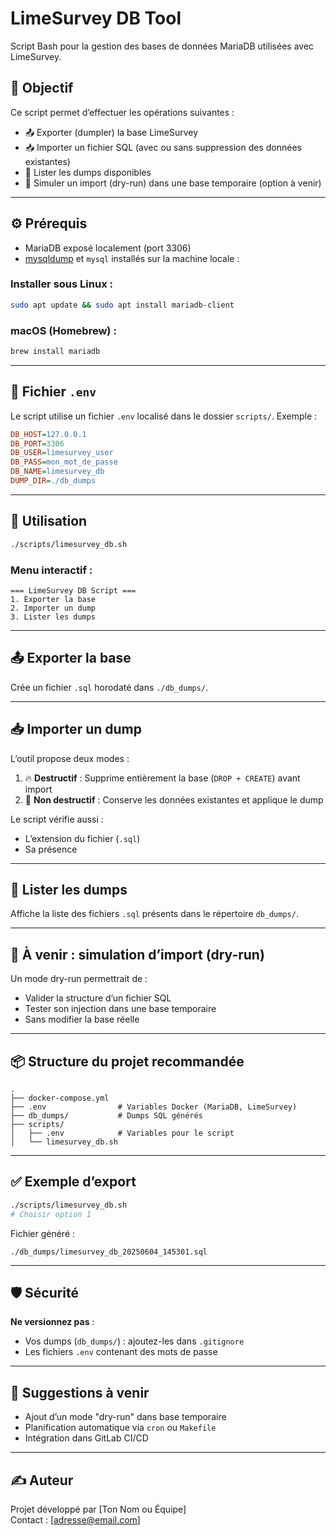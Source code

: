 
# LimeSurvey DB Tool

Script Bash pour la gestion des bases de données MariaDB utilisées avec LimeSurvey.

## 🎯 Objectif

Ce script permet d’effectuer les opérations suivantes :

- 📤 Exporter (dumpler) la base LimeSurvey
- 📥 Importer un fichier SQL (avec ou sans suppression des données existantes)
- 📄 Lister les dumps disponibles
- 🧪 Simuler un import (dry-run) dans une base temporaire (option à venir)

---

## ⚙️ Prérequis

- MariaDB exposé localement (port 3306)
- [mysqldump](https://mariadb.com/kb/en/mysqldump/) et `mysql` installés sur la machine locale :

### Installer sous Linux :
```bash
sudo apt update && sudo apt install mariadb-client
```

### macOS (Homebrew) :
```bash
brew install mariadb
```

---

## 🧾 Fichier `.env`

Le script utilise un fichier `.env` localisé dans le dossier `scripts/`. Exemple :

```ini
DB_HOST=127.0.0.1
DB_PORT=3306
DB_USER=limesurvey_user
DB_PASS=mon_mot_de_passe
DB_NAME=limesurvey_db
DUMP_DIR=./db_dumps
```

---

## 🚀 Utilisation

```bash
./scripts/limesurvey_db.sh
```

### Menu interactif :

```
=== LimeSurvey DB Script ===
1. Exporter la base
2. Importer un dump
3. Lister les dumps
```

---

## 📤 Exporter la base

Crée un fichier `.sql` horodaté dans `./db_dumps/`.

---

## 📥 Importer un dump

L’outil propose deux modes :

1. 🔥 **Destructif** : Supprime entièrement la base (`DROP + CREATE`) avant import
2. 🧩 **Non destructif** : Conserve les données existantes et applique le dump

Le script vérifie aussi :
- L’extension du fichier (`.sql`)
- Sa présence

---

## 📂 Lister les dumps

Affiche la liste des fichiers `.sql` présents dans le répertoire `db_dumps/`.

---

## 🧪 À venir : simulation d’import (dry-run)

Un mode dry-run permettrait de :
- Valider la structure d’un fichier SQL
- Tester son injection dans une base temporaire
- Sans modifier la base réelle

---

## 📦 Structure du projet recommandée

```
.
├── docker-compose.yml
├── .env                # Variables Docker (MariaDB, LimeSurvey)
├── db_dumps/           # Dumps SQL générés
├── scripts/
│   ├── .env            # Variables pour le script
│   └── limesurvey_db.sh
```

---

## ✅ Exemple d’export

```bash
./scripts/limesurvey_db.sh
# Choisir option 1
```

Fichier généré :
```
./db_dumps/limesurvey_db_20250604_145301.sql
```

---

## 🛡️ Sécurité

**Ne versionnez pas** :
- Vos dumps (`db_dumps/`) : ajoutez-les dans `.gitignore`
- Les fichiers `.env` contenant des mots de passe

---

## 🧰 Suggestions à venir

- Ajout d’un mode "dry-run" dans base temporaire
- Planification automatique via `cron` ou `Makefile`
- Intégration dans GitLab CI/CD

---

## ✍️ Auteur

Projet développé par [Ton Nom ou Équipe]  
Contact : [adresse@email.com]
